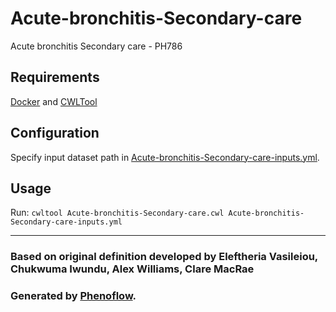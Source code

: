 # Acute-bronchitis-Secondary-care

Acute bronchitis Secondary care - PH786

## Requirements

[Docker](https://docs.docker.com/install/) and [CWLTool](https://github.com/common-workflow-language/cwltool#install)

## Configuration

Specify input dataset path in [Acute-bronchitis-Secondary-care-inputs.yml](Acute-bronchitis-Secondary-care-inputs.yml).

## Usage

Run: `cwltool Acute-bronchitis-Secondary-care.cwl Acute-bronchitis-Secondary-care-inputs.yml`

***

### Based on original definition developed by Eleftheria Vasileiou, Chukwuma Iwundu, Alex Williams, Clare MacRae
### Generated by [Phenoflow](https://kclhi.org/phenoflow).

